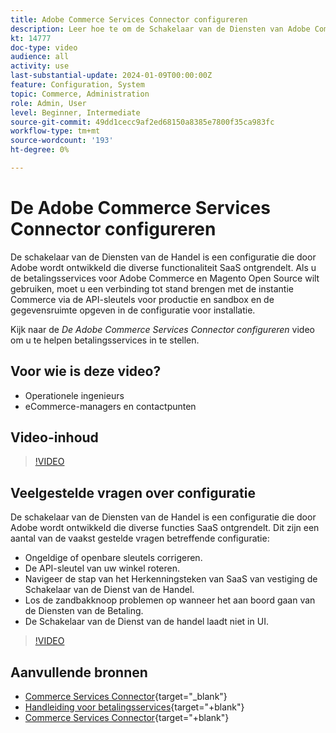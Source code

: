 ```yaml
---
title: Adobe Commerce Services Connector configureren
description: Leer hoe te om de Schakelaar van de Diensten van Adobe Commerce voor gebruik met de producten van de Handel te vormen SaaS en te leren hoe te om gemeenschappelijke kwesties op te lossen.
kt: 14777
doc-type: video
audience: all
activity: use
last-substantial-update: 2024-01-09T00:00:00Z
feature: Configuration, System
topic: Commerce, Administration
role: Admin, User
level: Beginner, Intermediate
source-git-commit: 49dd1cecc9af2ed68150a8385e7800f35ca983fc
workflow-type: tm+mt
source-wordcount: '193'
ht-degree: 0%

---
```


# De Adobe Commerce Services Connector configureren

De schakelaar van de Diensten van de Handel is een configuratie die door Adobe wordt ontwikkeld die diverse functionaliteit SaaS ontgrendelt. Als u de betalingsservices voor Adobe Commerce en Magento Open Source wilt gebruiken, moet u een verbinding tot stand brengen met de instantie Commerce via de API-sleutels voor productie en sandbox en de gegevensruimte opgeven in de configuratie voor installatie.

Kijk naar de _De Adobe Commerce Services Connector configureren_ video om u te helpen betalingsservices in te stellen.

## Voor wie is deze video?

- Operationele ingenieurs
- eCommerce-managers en contactpunten

## Video-inhoud

>[!VIDEO](https://video.tv.adobe.com/v/3425958?learn=on)

## Veelgestelde vragen over configuratie

De schakelaar van de Diensten van de Handel is een configuratie die door Adobe wordt ontwikkeld die diverse functies SaaS ontgrendelt. Dit zijn een aantal van de vaakst gestelde vragen betreffende configuratie:

- Ongeldige of openbare sleutels corrigeren.
- De API-sleutel van uw winkel roteren.
- Navigeer de stap van het Herkenningsteken van SaaS van vestiging de Schakelaar van de Dienst van de Handel.
- Los de zandbakknoop problemen op wanneer het aan boord gaan van de Diensten van de Betaling.
- De Schakelaar van de Dienst van de handel laadt niet in UI.

>[!VIDEO](https://video.tv.adobe.com/v/3425959?learn=on)

## Aanvullende bronnen

- [Commerce Services Connector](https://experienceleague.adobe.com/docs/commerce-merchant-services/user-guides/integration-services/saas.html){target="_blank"}
- [Handleiding voor betalingsservices](https://experienceleague.adobe.com/docs/commerce-merchant-services/payment-services/guide-overview.html){target="+blank"}
- [Commerce Services Connector](https://experienceleague.adobe.com/docs/commerce-merchant-services/user-guides/integration-services/saas.html){target="+blank"}
